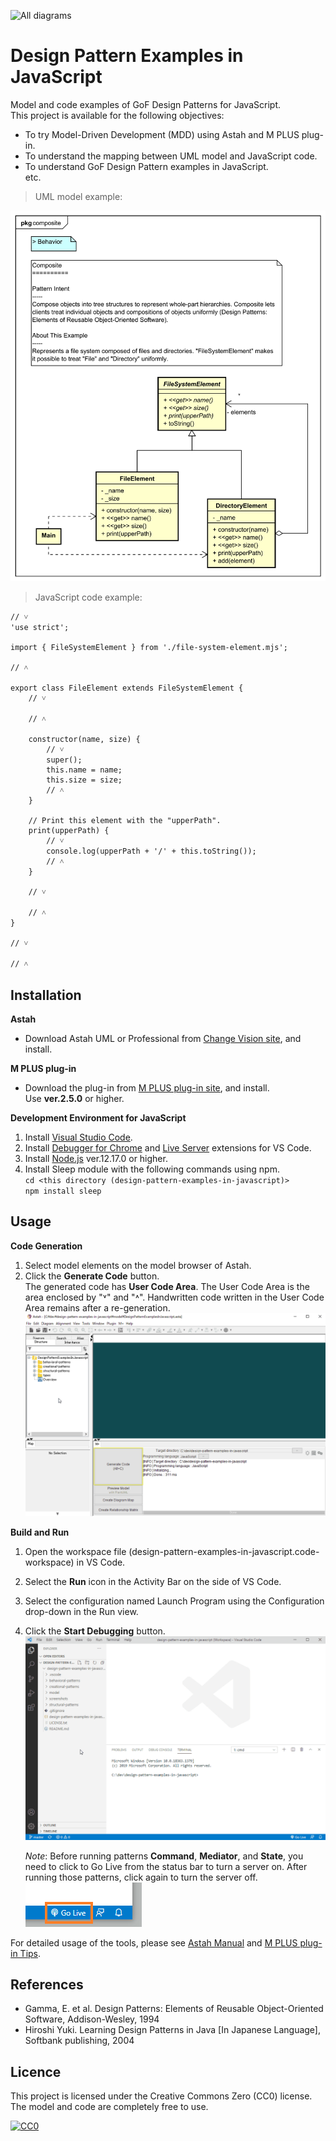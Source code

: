 ![](screenshots/DiagramMap.svg "All diagrams")

Design Pattern Examples in JavaScript
===

Model and code examples of GoF Design Patterns for JavaScript.  
This project is available for the following objectives:  

* To try Model-Driven Development (MDD) using Astah and M PLUS plug-in.
* To understand the mapping between UML model and JavaScript code.
* To understand GoF Design Pattern examples in JavaScript.  
  etc.

> UML model example:

![](screenshots/CompositePattern.svg "Composite Pattern")

> JavaScript code example:

```javascript:FileElement class
// ˅
'use strict';

import { FileSystemElement } from './file-system-element.mjs';

// ˄

export class FileElement extends FileSystemElement {
    // ˅
    
    // ˄

    constructor(name, size) {
        // ˅
        super();
        this.name = name;
        this.size = size;
        // ˄
    }

    // Print this element with the "upperPath".
    print(upperPath) {
        // ˅
        console.log(upperPath + '/' + this.toString());
        // ˄
    }

    // ˅
    
    // ˄
}

// ˅

// ˄
```

Installation
------------
**Astah**
* Download Astah UML or Professional from [Change Vision site](http://astah.net/download), and install.  

**M PLUS plug-in**
* Download the plug-in from [M PLUS plug-in site](https://sites.google.com/view/m-plus-plugin/download), and install.  
  Use **ver.2.5.0** or higher.

**Development Environment for JavaScript**
1. Install [Visual Studio Code](https://code.visualstudio.com/download).
2. Install [Debugger for Chrome](https://marketplace.visualstudio.com/items?itemName=msjsdiag.debugger-for-chrome) and [Live Server](https://marketplace.visualstudio.com/items?itemName=ritwickdey.LiveServer) extensions for VS Code.
3. Install [Node.js](https://nodejs.org/en/) ver.12.17.0 or higher.
4. Install Sleep module with the following commands using npm.  
`cd <this directory (design-pattern-examples-in-javascript)>`  
`npm install sleep`  

Usage
-----
**Code Generation**
  1. Select model elements on the model browser of Astah.
  2. Click the **Generate Code** button.  
  The generated code has **User Code Area**. The User Code Area is the area enclosed by "˅" and "˄". Handwritten code written in the User Code Area remains after a re-generation.
  ![](screenshots/GenerateCode.gif "Generate Code")

**Build and Run**
  1. Open the workspace file (design-pattern-examples-in-javascript.code-workspace) in VS Code.
  2. Select the **Run** icon in the Activity Bar on the side of VS Code.
  3. Select the configuration named Launch Program using the Configuration drop-down in the Run view.
  4. Click the **Start Debugging** button.  
     ![](screenshots/CompileAndRun.gif "Compile and Run")  

     *Note*: Before running patterns **Command**, **Mediator**, and **State**, you need to click to Go Live from the status bar to turn a server on. After running those patterns, click again to turn the server off.  
     ![](screenshots/GoLiveButton.png "Go Live button")

  For detailed usage of the tools, please see [Astah Manual](http://astah.net/manual) and [M PLUS plug-in Tips](https://sites.google.com/view/m-plus-plugin/tips).

References
----------
* Gamma, E. et al. Design Patterns: Elements of Reusable Object-Oriented Software, Addison-Wesley, 1994
* Hiroshi Yuki. Learning Design Patterns in Java [In Japanese Language], Softbank publishing, 2004

Licence
-------
This project is licensed under the Creative Commons Zero (CC0) license. The model and code are completely free to use.

[![CC0](http://i.creativecommons.org/p/zero/1.0/88x31.png "CC0")](http://creativecommons.org/publicdomain/zero/1.0/deed)
